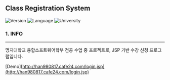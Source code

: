 Class Registration System
-------------------------

![Version](https://img.shields.io/badge/Version-1.2.0-green.svg) ![Language](https://img.shields.io/badge/Language-JSP-darkgreen.svg) ![University](https://img.shields.io/badge/University-MJU(Seoul)-blue.svg)

### 1. INFO

---

명지대학교 융합소프트웨어학부 전공 수업 중 프로젝트로, JSP 기반 수강 신청 프로그램입니다.

[Demo][http://han980817.cafe24.com/login.jsp](http://han980817.cafe24.com/login.jsp)
